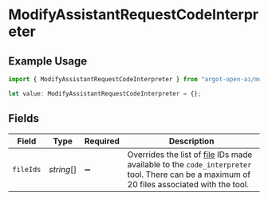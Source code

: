 # ModifyAssistantRequestCodeInterpreter

## Example Usage

```typescript
import { ModifyAssistantRequestCodeInterpreter } from "argot-open-ai/models/components";

let value: ModifyAssistantRequestCodeInterpreter = {};
```

## Fields

| Field                                                                                                                                                                    | Type                                                                                                                                                                     | Required                                                                                                                                                                 | Description                                                                                                                                                              |
| ------------------------------------------------------------------------------------------------------------------------------------------------------------------------ | ------------------------------------------------------------------------------------------------------------------------------------------------------------------------ | ------------------------------------------------------------------------------------------------------------------------------------------------------------------------ | ------------------------------------------------------------------------------------------------------------------------------------------------------------------------ |
| `fileIds`                                                                                                                                                                | *string*[]                                                                                                                                                               | :heavy_minus_sign:                                                                                                                                                       | Overrides the list of [file](/docs/api-reference/files) IDs made available to the `code_interpreter` tool. There can be a maximum of 20 files associated with the tool.<br/> |